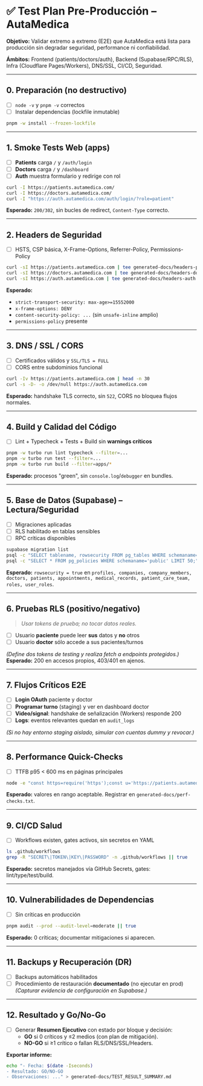 # ✅ Test Plan Pre-Producción – AutaMedica

**Objetivo:** Validar extremo a extremo (E2E) que AutaMedica está lista para producción sin degradar seguridad, performance ni confiabilidad.

**Ámbitos:** Frontend (patients/doctors/auth), Backend (Supabase/RPC/RLS), Infra (Cloudflare Pages/Workers), DNS/SSL, CI/CD, Seguridad.

---

## 0. Preparación (no destructivo)
- [ ] `node -v` y `pnpm -v` correctos
- [ ] Instalar dependencias (lockfile inmutable)
```bash
pnpm -w install --frozen-lockfile
```

---

## 1. Smoke Tests Web (apps)

- [ ] **Patients** carga `/` y `/auth/login`
- [ ] **Doctors** carga `/` y `/dashboard`
- [ ] **Auth** muestra formulario y redirige con rol

```bash
curl -I https://patients.autamedica.com/
curl -I https://doctors.autamedica.com/
curl -I "https://auth.autamedica.com/auth/login/?role=patient"
```

**Esperado:** `200/302`, sin bucles de redirect, `Content-Type` correcto.

---

## 2. Headers de Seguridad

- [ ] HSTS, CSP básica, X-Frame-Options, Referrer-Policy, Permissions-Policy

```bash
curl -sI https://patients.autamedica.com | tee generated-docs/headers-patients.txt
curl -sI https://doctors.autamedica.com | tee generated-docs/headers-doctors.txt
curl -sI https://auth.autamedica.com | tee generated-docs/headers-auth.txt
```

**Esperado:**
- `strict-transport-security: max-age>=15552000`
- `x-frame-options: DENY`
- `content-security-policy: ...` (sin `unsafe-inline` amplio)
- `permissions-policy` presente

---

## 3. DNS / SSL / CORS

- [ ] Certificados válidos y `SSL/TLS = FULL`
- [ ] CORS entre subdominios funcional

```bash
curl -Iv https://patients.autamedica.com | head -n 30
curl -s -D- -o /dev/null https://auth.autamedica.com
```

**Esperado:** handshake TLS correcto, sin `522`, CORS no bloquea flujos normales.

---

## 4. Build y Calidad del Código

- [ ] Lint + Typecheck + Tests + Build sin **warnings críticos**

```bash
pnpm -w turbo run lint typecheck --filter=...
pnpm -w turbo run test --filter=...
pnpm -w turbo run build --filter=apps/*
```

**Esperado:** procesos "green", sin `console.log`/`debugger` en bundles.

---

## 5. Base de Datos (Supabase) – Lectura/Seguridad

- [ ] Migraciones aplicadas
- [ ] RLS habilitado en tablas sensibles
- [ ] RPC críticas disponibles

```bash
supabase migration list
psql -c "SELECT tablename, rowsecurity FROM pg_tables WHERE schemaname='public';"
psql -c "SELECT * FROM pg_policies WHERE schemaname='public' LIMIT 50;"
```

**Esperado:** `rowsecurity = true` en `profiles, companies, company_members, doctors, patients, appointments, medical_records, patient_care_team, roles, user_roles`.

---

## 6. Pruebas RLS (positivo/negativo)

> *Usar tokens de prueba; no tocar datos reales.*

- [ ] Usuario **paciente** puede leer **sus** datos y **no** otros
- [ ] Usuario **doctor** sólo accede a sus pacientes/turnos

*(Define dos tokens de testing y realiza fetch a endpoints protegidos.)*
**Esperado:** 200 en accesos propios, 403/401 en ajenos.

---

## 7. Flujos Críticos E2E

- [ ] **Login OAuth** paciente y doctor
- [ ] **Programar turno** (staging) y ver en dashboard doctor
- [ ] **Video/signal**: handshake de señalización (Workers) responde 200
- [ ] **Logs**: eventos relevantes quedan en `audit_logs`

*(Si no hay entorno staging aislado, simular con cuentas dummy y revocar.)*

---

## 8. Performance Quick-Checks

- [ ] TTFB p95 < 600 ms en páginas principales

```bash
node -e "const https=require('https');const u='https://patients.autamedica.com/';const s=Date.now();https.get(u,(r)=>{r.resume();r.on('end',()=>console.log('TTFB(ms):',Date.now()-s));});"
```

**Esperado:** valores en rango aceptable. Registrar en `generated-docs/perf-checks.txt`.

---

## 9. CI/CD Salud

- [ ] Workflows existen, gates activos, sin secretos en YAML

```bash
ls .github/workflows
grep -R "SECRET\|TOKEN\|KEY\|PASSWORD" -n .github/workflows || true
```

**Esperado:** secretos manejados vía GitHub Secrets, gates: lint/type/test/build.

---

## 10. Vulnerabilidades de Dependencias

- [ ] Sin críticas en producción

```bash
pnpm audit --prod --audit-level=moderate || true
```

**Esperado:** 0 críticas; documentar mitigaciones si aparecen.

---

## 11. Backups y Recuperación (DR)

- [ ] Backups automáticos habilitados
- [ ] Procedimiento de restauración **documentado** (no ejecutar en prod)
  *(Capturar evidencia de configuración en Supabase.)*

---

## 12. Resultado y Go/No-Go

- [ ] Generar **Resumen Ejecutivo** con estado por bloque y decisión:
  - **GO** si 0 críticos y ≤2 medios (con plan de mitigación).
  - **NO-GO** si ≥1 crítico o fallan RLS/DNS/SSL/Headers.

**Exportar informe:**
```bash
echo "- Fecha: $(date -Iseconds)
- Resultado: GO/NO-GO
- Observaciones: ..." > generated-docs/TEST_RESULT_SUMMARY.md
```
